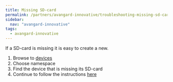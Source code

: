```yaml
---
title: Missing SD-card
permalink: /partners/avangard-innovative/troubleshooting-missing-sd-card/
sidebar:
  nav: "avangard-innovative"
tags:
  - avangard-innovative
---
```


If a SD-card is missing it is easy to create a new.

1. Browse to [devices](https://console.teknoir.cloud/_/devices/)
2. Choose namespace
3. Find the device that is missing its SD-card
4. Continue to follow the instructions [here](https://teknoir.github.io/device-management/#create-a-configured-os-image)
